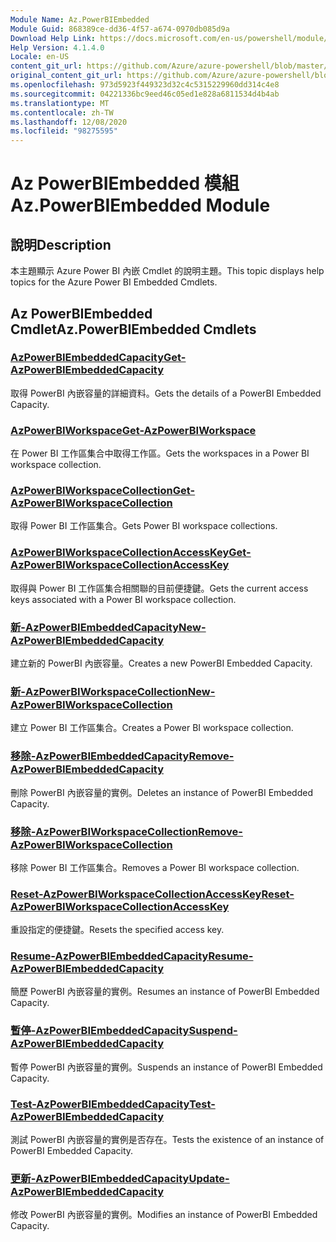 ```yaml
---
Module Name: Az.PowerBIEmbedded
Module Guid: 868389ce-dd36-4f57-a674-0970db085d9a
Download Help Link: https://docs.microsoft.com/en-us/powershell/module/az.powerbiembedded
Help Version: 4.1.4.0
Locale: en-US
content_git_url: https://github.com/Azure/azure-powershell/blob/master/src/PowerBIEmbedded/PowerBIEmbedded/help/Az.PowerBIEmbedded.md
original_content_git_url: https://github.com/Azure/azure-powershell/blob/master/src/PowerBIEmbedded/PowerBIEmbedded/help/Az.PowerBIEmbedded.md
ms.openlocfilehash: 973d5923f449323d32c4c5315229960dd314c4e8
ms.sourcegitcommit: 04221336bc9eed46c05ed1e828a6811534d4b4ab
ms.translationtype: MT
ms.contentlocale: zh-TW
ms.lasthandoff: 12/08/2020
ms.locfileid: "98275595"
---
```

# <span data-ttu-id="24890-101">Az PowerBIEmbedded 模組</span><span class="sxs-lookup"><span data-stu-id="24890-101">Az.PowerBIEmbedded Module</span></span>
## <span data-ttu-id="24890-102">說明</span><span class="sxs-lookup"><span data-stu-id="24890-102">Description</span></span>
<span data-ttu-id="24890-103">本主題顯示 Azure Power BI 內嵌 Cmdlet 的說明主題。</span><span class="sxs-lookup"><span data-stu-id="24890-103">This topic displays help topics for the Azure Power BI Embedded Cmdlets.</span></span>

## <span data-ttu-id="24890-104">Az PowerBIEmbedded Cmdlet</span><span class="sxs-lookup"><span data-stu-id="24890-104">Az.PowerBIEmbedded Cmdlets</span></span>
### [<span data-ttu-id="24890-105">AzPowerBIEmbeddedCapacity</span><span class="sxs-lookup"><span data-stu-id="24890-105">Get-AzPowerBIEmbeddedCapacity</span></span>](Get-AzPowerBIEmbeddedCapacity.md)
<span data-ttu-id="24890-106">取得 PowerBI 內嵌容量的詳細資料。</span><span class="sxs-lookup"><span data-stu-id="24890-106">Gets the details of a PowerBI Embedded Capacity.</span></span>

### [<span data-ttu-id="24890-107">AzPowerBIWorkspace</span><span class="sxs-lookup"><span data-stu-id="24890-107">Get-AzPowerBIWorkspace</span></span>](Get-AzPowerBIWorkspace.md)
<span data-ttu-id="24890-108">在 Power BI 工作區集合中取得工作區。</span><span class="sxs-lookup"><span data-stu-id="24890-108">Gets the workspaces in a Power BI workspace collection.</span></span>

### [<span data-ttu-id="24890-109">AzPowerBIWorkspaceCollection</span><span class="sxs-lookup"><span data-stu-id="24890-109">Get-AzPowerBIWorkspaceCollection</span></span>](Get-AzPowerBIWorkspaceCollection.md)
<span data-ttu-id="24890-110">取得 Power BI 工作區集合。</span><span class="sxs-lookup"><span data-stu-id="24890-110">Gets Power BI workspace collections.</span></span>

### [<span data-ttu-id="24890-111">AzPowerBIWorkspaceCollectionAccessKey</span><span class="sxs-lookup"><span data-stu-id="24890-111">Get-AzPowerBIWorkspaceCollectionAccessKey</span></span>](Get-AzPowerBIWorkspaceCollectionAccessKey.md)
<span data-ttu-id="24890-112">取得與 Power BI 工作區集合相關聯的目前便捷鍵。</span><span class="sxs-lookup"><span data-stu-id="24890-112">Gets the current access keys associated with a Power BI workspace collection.</span></span>

### [<span data-ttu-id="24890-113">新-AzPowerBIEmbeddedCapacity</span><span class="sxs-lookup"><span data-stu-id="24890-113">New-AzPowerBIEmbeddedCapacity</span></span>](New-AzPowerBIEmbeddedCapacity.md)
<span data-ttu-id="24890-114">建立新的 PowerBI 內嵌容量。</span><span class="sxs-lookup"><span data-stu-id="24890-114">Creates a new PowerBI Embedded Capacity.</span></span>

### [<span data-ttu-id="24890-115">新-AzPowerBIWorkspaceCollection</span><span class="sxs-lookup"><span data-stu-id="24890-115">New-AzPowerBIWorkspaceCollection</span></span>](New-AzPowerBIWorkspaceCollection.md)
<span data-ttu-id="24890-116">建立 Power BI 工作區集合。</span><span class="sxs-lookup"><span data-stu-id="24890-116">Creates a Power BI workspace collection.</span></span>

### [<span data-ttu-id="24890-117">移除-AzPowerBIEmbeddedCapacity</span><span class="sxs-lookup"><span data-stu-id="24890-117">Remove-AzPowerBIEmbeddedCapacity</span></span>](Remove-AzPowerBIEmbeddedCapacity.md)
<span data-ttu-id="24890-118">刪除 PowerBI 內嵌容量的實例。</span><span class="sxs-lookup"><span data-stu-id="24890-118">Deletes an instance of PowerBI Embedded Capacity.</span></span>

### [<span data-ttu-id="24890-119">移除-AzPowerBIWorkspaceCollection</span><span class="sxs-lookup"><span data-stu-id="24890-119">Remove-AzPowerBIWorkspaceCollection</span></span>](Remove-AzPowerBIWorkspaceCollection.md)
<span data-ttu-id="24890-120">移除 Power BI 工作區集合。</span><span class="sxs-lookup"><span data-stu-id="24890-120">Removes a Power BI workspace collection.</span></span>

### [<span data-ttu-id="24890-121">Reset-AzPowerBIWorkspaceCollectionAccessKey</span><span class="sxs-lookup"><span data-stu-id="24890-121">Reset-AzPowerBIWorkspaceCollectionAccessKey</span></span>](Reset-AzPowerBIWorkspaceCollectionAccessKey.md)
<span data-ttu-id="24890-122">重設指定的便捷鍵。</span><span class="sxs-lookup"><span data-stu-id="24890-122">Resets the specified access key.</span></span>

### [<span data-ttu-id="24890-123">Resume-AzPowerBIEmbeddedCapacity</span><span class="sxs-lookup"><span data-stu-id="24890-123">Resume-AzPowerBIEmbeddedCapacity</span></span>](Resume-AzPowerBIEmbeddedCapacity.md)
<span data-ttu-id="24890-124">簡歷 PowerBI 內嵌容量的實例。</span><span class="sxs-lookup"><span data-stu-id="24890-124">Resumes an instance of PowerBI Embedded Capacity.</span></span>

### [<span data-ttu-id="24890-125">暫停-AzPowerBIEmbeddedCapacity</span><span class="sxs-lookup"><span data-stu-id="24890-125">Suspend-AzPowerBIEmbeddedCapacity</span></span>](Suspend-AzPowerBIEmbeddedCapacity.md)
<span data-ttu-id="24890-126">暫停 PowerBI 內嵌容量的實例。</span><span class="sxs-lookup"><span data-stu-id="24890-126">Suspends an instance of PowerBI Embedded Capacity.</span></span>

### [<span data-ttu-id="24890-127">Test-AzPowerBIEmbeddedCapacity</span><span class="sxs-lookup"><span data-stu-id="24890-127">Test-AzPowerBIEmbeddedCapacity</span></span>](Test-AzPowerBIEmbeddedCapacity.md)
<span data-ttu-id="24890-128">測試 PowerBI 內嵌容量的實例是否存在。</span><span class="sxs-lookup"><span data-stu-id="24890-128">Tests the existence of an instance of PowerBI Embedded Capacity.</span></span>

### [<span data-ttu-id="24890-129">更新-AzPowerBIEmbeddedCapacity</span><span class="sxs-lookup"><span data-stu-id="24890-129">Update-AzPowerBIEmbeddedCapacity</span></span>](Update-AzPowerBIEmbeddedCapacity.md)
<span data-ttu-id="24890-130">修改 PowerBI 內嵌容量的實例。</span><span class="sxs-lookup"><span data-stu-id="24890-130">Modifies  an instance of PowerBI Embedded Capacity.</span></span>

